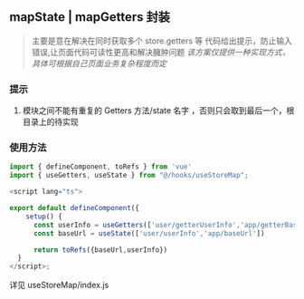 ## mapState | mapGetters 封装

> 主要是意在解决在同时获取多个 store.getters 等 代码给出提示，防止输入错误,让页面代码可读性更高和解决臃肿问题
> _该方案仅提供一种实现方式，具体可根据自己页面业务复杂程度而定_

### 提示

1. 模块之间不能有重复的 Getters 方法/state 名字 ，否则只会取到最后一个，根目录上的待实现

### 使用方法

```js
import { defineComponent, toRefs } from 'vue'
import { useGetters, useState } from "@/hooks/useStoreMap";

<script lang="ts">

export default defineComponent({
    setup() {
      const userInfo = useGetters(['user/getterUserInfo','app/getterBaseUrl'])
      const baseUrl = useState(['user/userInfo','app/baseUrl'])

      return toRefs({baseUrl,userInfo})
  }
</script>;
```

详见 useStoreMap/index.js

